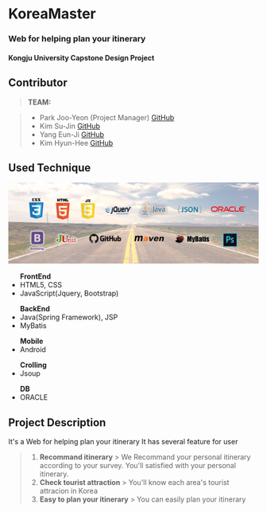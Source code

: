 # KoreaMaster
### Web for helping plan your itinerary
#### Kongju University Capstone Design Project


Contributor
-------------

> **TEAM:**

> - <i class="icon-user"></i> Park Joo-Yeon (Project Manager) [GitHub](https://github.com/JooYeonPark)
> -  <i class="icon-user"></i> Kim Su-Jin [GitHub](https://github.com/sujjiny)
> -  <i class="icon-user"></i> Yang Eun-Ji [GitHub](https://github.com/yangyongyong)
> -  <i class="icon-user"></i> Kim Hyun-Hee [GitHub](https://github.com/h-hee)


Used Technique
-------------

![Used Technique](https://github.com/JooYeonPark/KoreaMaster/blob/master/KoreaMaster2/UsedTech.png)
<ul> 
<strong>FrontEnd </strong> 
<li> HTML5, CSS</li>
<li> JavaScript(Jquery, Bootstrap) </li>
</ul>
<ul> 
<strong>BackEnd </strong>
<li> Java(Spring Framework), JSP </li>
<li> MyBatis </li>
</ul>
<ul> 
<strong>Mobile </strong>
<li> Android</li>
</ul>
<ul>
<strong> Crolling </strong>
<li> Jsoup </li>
</ul>
<ul>
<strong> DB </strong>
<li> ORACLE </li>
</ul>



Project Description
-------------------
It's a Web for helping plan your itinerary
 It has several feature for user
> 1. <strong>Recommand itinerary</strong> 
	> We Recommand your personal itinerary according to your survey.
  > You'll satisfied with your personal itinerary.
> 2. <strong>Check tourist attraction</strong> 
	> You'll know each area's tourist attracion in Korea
> 3. <strong>Easy to plan your itinerary</strong>
	> You can easily plan your itinerary
